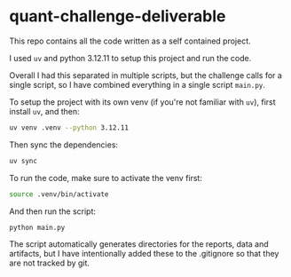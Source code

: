 # quant-challenge-deliverable

This repo contains all the code written as a self contained project.

I used `uv` and python 3.12.11 to setup this project and run the code.

Overall I had this separated in multiple scripts, but the challenge calls for a single script, so I have combined everything in a single script `main.py`.

To setup the project with its own venv (if you're not familiar with `uv`), first install `uv`, and then:

```bash
uv venv .venv --python 3.12.11
```

Then sync the dependencies:

```bash
uv sync
```

To run the code, make sure to activate the venv first:

```bash
source .venv/bin/activate
```

And then run the script:

```bash
python main.py
```

The script automatically generates directories for the reports, data and artifacts, but I have intentionally added these to the .gitignore so that they are not tracked by git.
